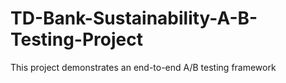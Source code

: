 # TD-Bank-Sustainability-A-B-Testing-Project
This project demonstrates an end-to-end A/B testing framework
